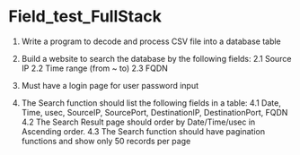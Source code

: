 # Field_test_FullStack

1. Write a program to decode and process CSV file into a database table

2. Build a website to search the database by the following fields:
  2.1 Source IP
  2.2 Time range (from ~ to)
  2.3 FQDN
  
3. Must have a login page for user password input

4. The Search function should list the following fields in a table:
  4.1 Date, Time, usec, SourceIP, SourcePort, DestinationIP, DestinationPort, FQDN
  4.2 The Search Result page should order by Date/Time/usec in Ascending order.
  4.3 The Search function should have pagination functions and show only 50 records per page
